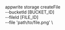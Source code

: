 appwrite storage createFile \
        --bucketId [BUCKET_ID] \
        --fileId [FILE_ID] \
        --file 'path/to/file.png' \

